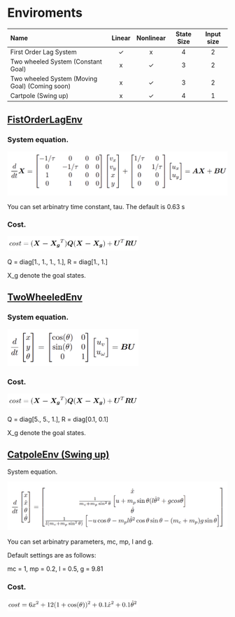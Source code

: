 # Enviroments

| Name | Linear | Nonlinear | State Size | Input size |
|:----------|:---------------:|:----------------:|:----------------:|:----------------:|
| First Order Lag System | ✓ | x | 4 | 2 | 
| Two wheeled System (Constant Goal) | x | ✓ | 3 | 2 | 
| Two wheeled System (Moving Goal) (Coming soon) | x | ✓ | 3 | 2 | 
| Cartpole (Swing up) | x | ✓ | 4 | 1 | 

## [FistOrderLagEnv](PythonLinearNonlinearControl/envs/first_order_lag.py)

### System equation.

<img src="assets/firstorderlag.png" width="550">

You can set arbinatry time constant, tau. The default is 0.63 s

### Cost.

<img src="assets/quadratic_score.png" width="300">

Q = diag[1., 1., 1., 1.], 
R = diag[1., 1.]

X_g denote the goal states.

## [TwoWheeledEnv](PythonLinearNonlinearControl/envs/two_wheeled.py)

### System equation.

<img src="assets/twowheeled.png" width="300">

### Cost.

<img src="assets/quadratic_score.png" width="300">

Q = diag[5., 5., 1.], 
R = diag[0.1, 0.1]

X_g denote the goal states.

## [CatpoleEnv (Swing up)]((PythonLinearNonlinearControl/envs/cartpole.py))

System equation.

<img src="assets/cartpole.png" width="600">

You can set arbinatry parameters, mc, mp, l and g. 

Default settings are as follows:

mc = 1, mp = 0.2, l = 0.5, g = 9.81

### Cost.

<img src="assets/cartpole_score.png" width="300">